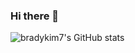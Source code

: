### Hi there 👋

![bradykim7's GitHub stats](https://github-readme-stats.vercel.app/api?username=bradykim7&show_icons=true&theme=calm&type=slice)

<!--
**bradykim7/bradykim7** is a ✨ _special_ ✨ repository because its `README.md` (this file) appears on your GitHub profile.

Here are some ideas to get you started:

- 🔭 I’m currently working on ...
- 🌱 I’m currently learning ...
- 👯 I’m looking to collaborate on ...
- 🤔 I’m looking for help with ...
- 💬 Ask me about ...
- 📫 How to reach me: ...
- 😄 Pronouns: ...
- ⚡ Fun fact: ...
-->
